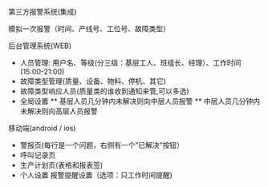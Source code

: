 第三方报警系统(集成)

模拟一次报警（时间、产线号、工位号、故障类型）

后台管理系统(WEB)
* 人员管理: 用户名、等级(分三级：基层工人、班组长、经理）、工作时间(15:00-21:00)
* 故障类型管理(质量、设备、物料、停机、其它)
* 故障类型响应人员(质量类的谁收到通知来管,可以多选)
* 全局设置
    ** 基层人员几分钟内未解决则向中层人员报警
    ** 中层人员几分钟内未解决则向高层人员报警
    

移动端(android / ios)
* 警报页(每行是一个问题，右侧有一个”已解决“按钮）
* 呼叫记录页
* 生产计划页(表格和报表签)
* 个人设置
    报警提醒设置（选项：只工作时间提醒)
